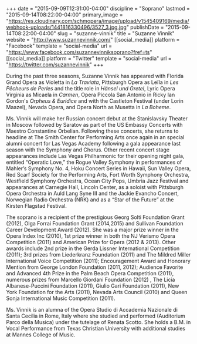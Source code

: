 +++
date = "2015-09-09T12:31:00-04:00"
discipline = "Soprano"
lastmod = "2015-09-14T08:22:00-04:00"
primary_image = "https://res.cloudinary.com/schmopera/image/upload/v1545409169/media/webhook-uploads/1441816330496/3527_3.jpg.jpg"
publishDate = "2015-09-14T08:22:00-04:00"
slug = "suzanne-vinnik"
title = "Suzanne Vinnik"
website = "http://www.suzannevinnik.com/"
[[social_media]]
platform = "Facebook"
template = "social-media"
url = "https://www.facebook.com/suzannevinniksoprano?fref=ts"
[[social_media]]
platform = "Twitter"
template = "social-media"
url = "https://twitter.com/suzannevinnik"
+++

During the past three seasons, Suzanne Vinnik has appeared with Florida Grand Opera as Violetta in *La Traviata*, Pittsburgh Opera as Leïla in *Les Pêcheurs de Perles* and the title role in *Hänsel und Gretel*, Lyric Opera Virginia as Micaela in *Carmen*, Opera Piccola San Antonio in Ricky Ian Gordon's *Orpheus & Euridice* and with the Castleton Festival (under Lorin Maazel), Nevada Opera, and Opera North as Musetta in *La Boheme*.

Ms. Vinnik will make her Russian concert debut at the Stanislavsky Theater in Moscow followed by Saratov as part of the US Embassy Concerts with Maestro Constantine Orbelian. Following these concerts, she returns to headline at The Smith Center for Performing Arts once again in an special alumni concert for Las Vegas Academy following a gala appearance last season with the Symphony and Chorus. Other recent concert stage appearances include Las Vegas Philharmonic for their opening night gala, entitled “Operatic Love,” the Rogue Valley Symphony in performances of Mahler’s Symphony No. 4, Hoku Concert Series in Hawaii, Sun Valley Opera, Red Scarf Society for the Performing Arts, Fort Worth Symphony Orchestra, Westfield Symphony Orchestra, Ocean City Pops, Umbria Jazz Festival and appearances at Carnegie Hall, Lincoln Center, as a soloist with Pittsburgh Opera Orchestra in Auld Lang Syne III and the Jackie Evancho Concert, Norwegian Radio Orchestra (NRK) and as a “Star of the Future” at the Kirsten Flagstad Festival. 

The soprano is a recipient of the prestigious Georg Solti Foundation Grant (2012), Olga Forrai Foundation Grant (2014,2015) and Sullivan Foundation Career Development Award (2012).  She was a major prize winner in the Opera Index Inc (2010), 1st prize winner in both the NJ Verismo Opera Competition (2011) and American Prize for Opera (2012 & 2013). Other awards include 2nd prize in the Gerda Lissner International Competition (2011); 3rd prizes from Liederkranz Foundation (2011) and The Mildred Miller International Voice Competition (2011); Encouragement Award and Honorary Mention from George London Foundation (2011, 2012); Audience Favorite and Advanced 4th Prize in the Palm Beach Opera Competition (2011), numerous prizes from Marcello Giordani Foundation (2012) , The Licia Albanese-Puccini Foundation (2011), Giulio Gari Foundation (2011), New York Foundation for the Arts (2011), Nevada Arts Council (2010) and Queen Sonja International Music Competition (2011).

Ms. Vinnik is an alumna of the Opera Studio di Accademia Nazionale di Santa Cecilia in Rome, Italy where she studied and performed (Auditorium Parco della Musica) under the tutelage of Renata Scotto. She holds a B.M. in Vocal Performance from Texas Christian University with additional studies at Mannes College of Music.
